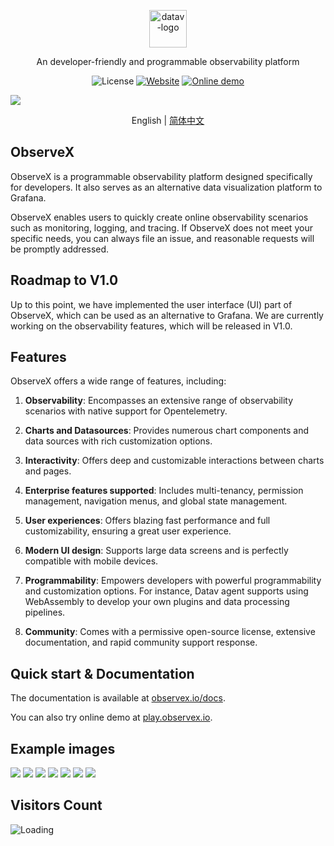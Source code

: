 <p align="center">
  <img src="https://datav.io/logo.png" alt="datav-logo" width="60" />
</p>

<p align="center">
   An developer-friendly and programmable observability platform
</p>

<p align="center">
    <img alt="License" src="https://img.shields.io/badge/license-Apache2.0-brightgreen"> 
    <a href="https://datav.io"><img alt="Website" src="https://img.shields.io/badge/Website-datav.io-blue"></a>
    <a href="https://play.datav.io"><img alt="Online demo" src="https://img.shields.io/badge/Online-demo-blue"></a>
</p>

<div>
  <img src="https://github.com/observexio/assets/blob/main/datav-readme/home-example1.jpg?raw=true" />
  <p align="center">
    English | <a href="./README_CN.md">简体中文</a>
  </p>
</div>
  



## ObserveX

ObserveX is a programmable observability platform designed specifically for developers. It also serves as an alternative data visualization platform to Grafana.

ObserveX enables users to quickly create online observability scenarios such as monitoring, logging, and tracing. If ObserveX does not meet your specific needs, you can always file an issue, and reasonable requests will be promptly addressed.

## Roadmap to V1.0

Up to this point, we have implemented the user interface (UI) part of ObserveX, which can be used as an alternative to Grafana. We are currently working on the observability features, which will be released in V1.0.

## Features
ObserveX offers a wide range of features, including:

1. **Observability**: Encompasses an extensive range of observability scenarios with native support for Opentelemetry.
   
2. **Charts and Datasources**: Provides numerous chart components and data sources with rich customization options.

3. **Interactivity**: Offers deep and customizable interactions between charts and pages.

4. **Enterprise features supported**: Includes multi-tenancy, permission management, navigation menus, and global state management.

5. **User experiences**: Offers blazing fast performance and full customizability, ensuring a great user experience.

6. **Modern UI design**: Supports large data screens and is perfectly compatible with mobile devices.

7. **Programmability**: Empowers developers with powerful programmability and customization options. For instance, Datav agent supports using WebAssembly to develop your own plugins and data processing pipelines.

8. **Community**: Comes with a permissive open-source license, extensive documentation, and rapid community support response.

## Quick start & Documentation

The documentation is available at [observex.io/docs](https://datav.io/docs).

You can also try online demo at [play.observex.io](https://play.datav.io).


## Example images

<img src="https://github.com/observexio/assets/blob/main/datav-readme/home-example1.jpg?raw=true" />

<img src="https://github.com/observexio/assets/blob/main/datav-readme/runtime-example.jpg?raw=true" />

<img src="https://github.com/observexio/assets/blob/main/datav-readme/host-example.jpg?raw=true" />

<img src="https://github.com/observexio/assets/blob/main/datav-readme/trace-search-example.jpg?raw=true" />

<img src="https://github.com/observexio/assets/blob/main/datav-readme/trace-example.jpg?raw=true" />

<img src="https://github.com/observexio/assets/blob/main/datav-readme/log-example.jpg?raw=true" />

<img src="https://github.com/observexio/assets/blob/main/datav-readme/alert-example.jpg?raw=true" />






## Visitors Count

<img align="left" src = "https://profile-counter.glitch.me/datav/count.svg" alt="Loading" />
